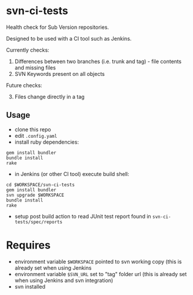 # svn-ci-tests
Health check for Sub Version repositories.

Designed to be used with a CI tool such as Jenkins.

Currently checks:

1. Differences between two branches (i.e. trunk and tag) - file contents and missing files
2. SVN Keywords present on all objects

Future checks:

3. Files change directly in a tag



## Usage

- clone this repo
- edit ```.config.yaml```
- install ruby dependencies:

```
gem install bundler
bundle install
rake
```

- in Jenkins (or other CI tool) execute build shell:

```
cd $WORKSPACE/svn-ci-tests
gem install bundler
svn upgrade $WORKSPACE
bundle install
rake
```

- setup post build action to read JUnit test report found in ```svn-ci-tests/spec/reports```

# Requires

- environment variable ```$WORKSPACE``` pointed to svn working copy (this is already set when using Jenkins
- environment variable ```$SVN_URL``` set to "tag" folder url (this is already set when using Jenkins and svn integration)
- svn installed

